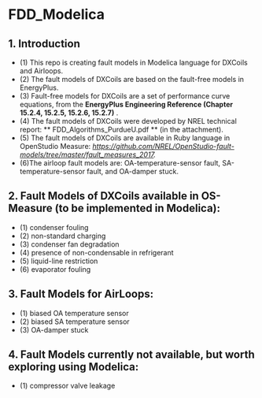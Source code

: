 # FDD_Modelica
## 1. Introduction
  * (1) This repo is creating fault models in Modelica language for DXCoils and Airloops.
  * (2) The fault models of DXCoils are based on the fault-free models in EnergyPlus.
  * (3) Fault-free models for DXCoils are a set of performance curve equations, from the **EnergyPlus Engineering Reference (Chapter 15.2.4, 15.2.5, 15.2.6, 15.2.7)** .  
  * (4) The fault models of DXCoils were developed by NREL technical report: ** FDD_Algorithms_PurdueU.pdf ** (in the attachment). 
  * (5) The fault models of DXCoils are available in Ruby language in OpenStudio Measure: *https://github.com/NREL/OpenStudio-fault-models/tree/master/fault_measures_2017.*   
  * (6)The airloop fault models are: OA-temperature-sensor fault, SA-temperature-sensor fault, and OA-damper stuck.  


## 2. Fault Models of DXCoils available in OS-Measure (to be implemented in Modelica):
  * (1) condenser fouling
  * (2) non-standard charging
  * (3) condenser fan degradation
  * (4) presence of non-condensable in refrigerant
  * (5) liquid-line restriction
  * (6) evaporator fouling

## 3. Fault Models for AirLoops:
  * (1) biased OA temperature sensor
  * (2) biased SA temperature sensor
  * (3) OA-damper stuck

## 4. Fault Models currently not available, but worth exploring using Modelica:
  * (1) compressor valve leakage


